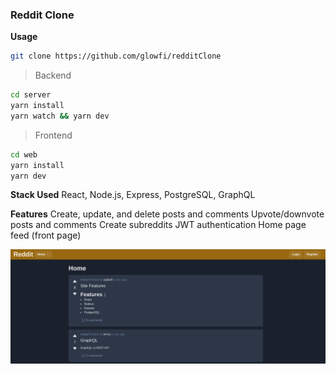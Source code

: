 ### Reddit Clone

**Usage**

```sh
git clone https://github.com/glowfi/redditClone
```

> Backend

```sh
cd server
yarn install
yarn watch && yarn dev
```

> Frontend

```sh
cd web
yarn install
yarn dev
```

**Stack Used**
React, Node.js, Express, PostgreSQL, GraphQL

**Features**
Create, update, and delete posts and comments
Upvote/downvote posts and comments
Create subreddits
JWT authentication
Home page feed (front page)

![DEMO](./demov1.png)
